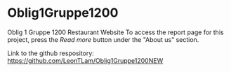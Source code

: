 # Oblig1Gruppe1200
Oblig 1 Gruppe 1200 Restaurant Website
To access the report page for this project, press the *Read more* button under the "About us" section.

Link to the github respository:
https://github.com/LeonTLam/Oblig1Gruppe1200NEW
